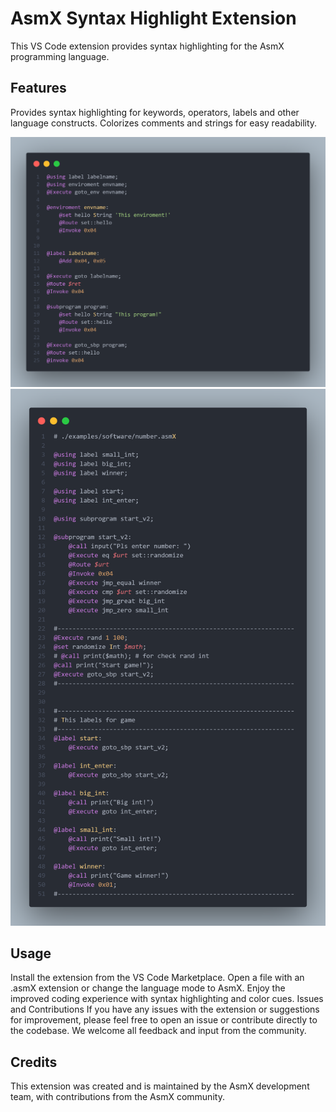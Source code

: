 # AsmX Syntax Highlight Extension
This VS Code extension provides syntax highlighting for the AsmX programming language.

## Features
Provides syntax highlighting for keywords, operators, labels and other language constructs.
Colorizes comments and strings for easy readability.

![EXAMPLE 1](/examples/code.png)
![EXAMPLE 2](/examples/code1.png)

## Usage
Install the extension from the VS Code Marketplace.
Open a file with an .asmX extension or change the language mode to AsmX.
Enjoy the improved coding experience with syntax highlighting and color cues.
Issues and Contributions
If you have any issues with the extension or suggestions for improvement, please feel free to open an issue or contribute directly to the codebase. We welcome all feedback and input from the community.

## Credits
This extension was created and is maintained by the AsmX development team, with contributions from the AsmX community.